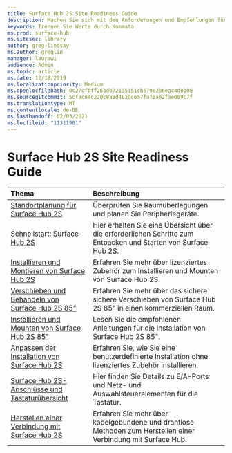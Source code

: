 ```yaml
---
title: Surface Hub 2S Site Readiness Guide
description: Machen Sie sich mit den Anforderungen und Empfehlungen für die Standortbereitschaft für Surface Hub 2S vertraut.
keywords: Trennen Sie Werte durch Kommata
ms.prod: surface-hub
ms.sitesec: library
author: greg-lindsay
ms.author: greglin
manager: laurawi
audience: Admin
ms.topic: article
ms.date: 12/18/2019
ms.localizationpriority: Medium
ms.openlocfilehash: 0c27cfbff26bdb72135151cb579e2b6eac4d0b08
ms.sourcegitcommit: 5cfac94c220c8a8d4620c6a7fa75ae2fae089c7f
ms.translationtype: MT
ms.contentlocale: de-DE
ms.lasthandoff: 02/03/2021
ms.locfileid: "11311981"
---
```

# Surface Hub 2S Site Readiness Guide

| Thema | Beschreibung |
|:-------|:-------|
| [Standortplanung für Surface Hub 2S](surface-hub-2s-site-planning.md) | Überprüfen Sie Raumüberlegungen und planen Sie Peripheriegeräte. |
| [Schnellstart: Surface Hub 2S](surface-hub-2s-quick-start.md) | Hier erhalten Sie eine Übersicht über die erforderlichen Schritte zum Entpacken und Starten von Surface Hub 2S. |
| [Installieren und Montieren von Surface Hub 2S](surface-hub-2s-install-mount.md) | Erfahren Sie mehr über lizenziertes Zubehör zum Installieren und Mounten von Surface Hub 2S. |
| [Verschieben und Behandeln von Surface Hub 2S 85"](hub-move.md) | Erfahren Sie mehr über das sichere sichere Verschieben von Surface Hub 2S 85" in einen kommerziellen Raum.  |
| [Installieren und Mounten von Surface Hub 2S 85"](surface-hub-2s-install-mount.md) | Lesen Sie die empfohlenen Anleitungen für die Installation von Surface Hub 2S 85". |
| [Anpassen der Installation von Surface Hub 2S](surface-hub-2s-custom-install.md) | Erfahren Sie, wie Sie eine benutzerdefinierte Installation ohne lizenziertes Zubehör installieren.|
| [Surface Hub 2S-Anschlüsse und Tastaturübersicht](surface-hub-2s-port-keypad-overview.md) | Hier finden Sie Details zu E/A-Ports und Netz- und Auswahlsteuerelementen für die Tastatur. |
| [Herstellen einer Verbindung mit Surface Hub 2S](surface-hub-2s-connect.md) | Erfahren Sie mehr über kabelgebundene und drahtlose Methoden zum Herstellen einer Verbindung mit Surface Hub.|
